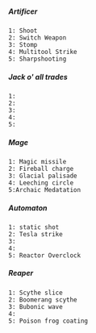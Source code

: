 ##### **Artificer** 
	1: Shoot
	2: Switch Weapon
	3: Stomp
	4: Multitool Strike
	5: Sharpshooting
##### **Jack o' all trades**
	1: 
	2: 
	3: 
	4: 
	5: 
##### **Mage** 
	1: Magic missile
	2: Fireball charge 
	3: Glacial palisade
	4: Leeching circle 
	5:Archaic Medatation
##### **Automaton**
	1: static shot
	2: Tesla strike
	3: 
	4: 
	5: Reactor Overclock
##### **Reaper**
	1: Scythe slice
	2: Boomerang scythe
	3: Bubonic wave
	4: 
	5: Poison frog coating
